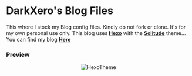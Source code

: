 # DarkXero's Blog Files

This where I stock my Blog config files. Kindly do not fork or clone. It's for my own personal use only. This blog uses [**Hexo**](https://hexo.io) with the [**Solitude**](https://everfu.github.io/Solitude/) theme... You can find my blog [**Here**](https://blogx.xerolinux.xyz)

### Preview

<div align="center">

![HexoTheme](https://i.imgur.com/b7Yu0sd.png)

</div>

